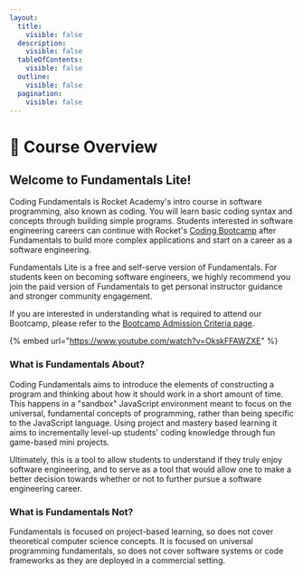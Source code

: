 ```yaml
---
layout:
  title:
    visible: false
  description:
    visible: false
  tableOfContents:
    visible: false
  outline:
    visible: false
  pagination:
    visible: false
---
```


# 🚀 Course Overview

## Welcome to Fundamentals Lite!

Coding Fundamentals is Rocket Academy's intro course in software programming, also known as coding. You will learn basic coding syntax and concepts through building simple programs. Students interested in software engineering careers can continue with Rocket's [Coding Bootcamp](https://www.rocketacademy.co/courses/bootcamp-course) after Fundamentals to build more complex applications and start on a career as a software engineering.

Fundamentals Lite is a free and self-serve version of Fundamentals. For students keen on becoming software engineers, we highly recommend you join the paid version of Fundamentals to get personal instructor guidance and stronger community engagement.

If you are interested in understanding what is required to attend our Bootcamp, please refer to the [Bootcamp Admission Criteria page](course-logistics/post-course/bootcamp-admission-criteria.md).

{% embed url="https://www.youtube.com/watch?v=OkskFFAWZXE" %}

### What is Fundamentals About?

Coding Fundamentals aims to introduce the elements of constructing a program and thinking about how it should work in a short amount of time. This happens in a "sandbox" JavaScript environment meant to focus on the universal, fundamental concepts of programming, rather than being specific to the JavaScript language. Using project and mastery based learning it aims to incrementally level-up students' coding knowledge through fun game-based mini projects.

Ultimately, this is a tool to allow students to understand if they truly enjoy software engineering, and to serve as a tool that would allow one to make a better decision towards whether or not to further pursue a software engineering career.

### What is Fundamentals Not?

Fundamentals is focused on project-based learning, so does not cover theoretical computer science concepts. It is focused on universal programming fundamentals, so does not cover software systems or code frameworks as they are deployed in a commercial setting.
